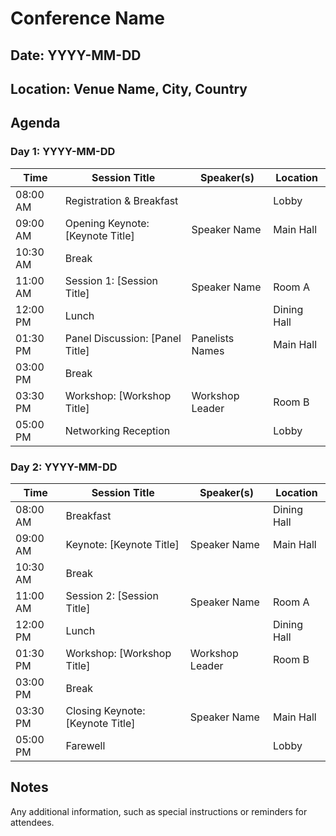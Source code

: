 # Conference Name

## Date: YYYY-MM-DD  
## Location: Venue Name, City, Country

## Agenda

### Day 1: YYYY-MM-DD
| Time       | Session Title                          | Speaker(s)                 | Location           |
|------------|----------------------------------------|----------------------------|--------------------|
| 08:00 AM   | Registration & Breakfast               |                            | Lobby              |
| 09:00 AM   | Opening Keynote: [Keynote Title]       | Speaker Name               | Main Hall          |
| 10:30 AM   | Break                                  |                            |                    |
| 11:00 AM   | Session 1: [Session Title]             | Speaker Name               | Room A             |
| 12:00 PM   | Lunch                                  |                            | Dining Hall        |
| 01:30 PM   | Panel Discussion: [Panel Title]        | Panelists Names            | Main Hall          |
| 03:00 PM   | Break                                  |                            |                    |
| 03:30 PM   | Workshop: [Workshop Title]             | Workshop Leader            | Room B             |
| 05:00 PM   | Networking Reception                   |                            | Lobby              |

### Day 2: YYYY-MM-DD
| Time       | Session Title                          | Speaker(s)                 | Location           |
|------------|----------------------------------------|----------------------------|--------------------|
| 08:00 AM   | Breakfast                              |                            | Dining Hall        |
| 09:00 AM   | Keynote: [Keynote Title]               | Speaker Name               | Main Hall          |
| 10:30 AM   | Break                                  |                            |                    |
| 11:00 AM   | Session 2: [Session Title]             | Speaker Name               | Room A             |
| 12:00 PM   | Lunch                                  |                            | Dining Hall        |
| 01:30 PM   | Workshop: [Workshop Title]             | Workshop Leader            | Room B             |
| 03:00 PM   | Break                                  |                            |                    |
| 03:30 PM   | Closing Keynote: [Keynote Title]       | Speaker Name               | Main Hall          |
| 05:00 PM   | Farewell                               |                            | Lobby              |

## Notes
Any additional information, such as special instructions or reminders for attendees.
